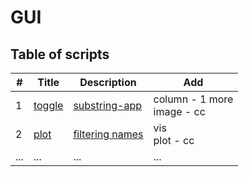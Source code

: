 # GUI
 
## Table of scripts

| # | Title | Description |Add|
|---|-------|----------|----------|
| 1 | [toggle](./toggle/ReadMe.md) | [substring-app](./toggle/substring-app.py) |column - 1 more <br> image - cc|
| 2 | [plot](./plot/name-sorting-game/ReadMe.md) | [filtering names](./plot/name-sorting-game/main.py) | vis <br> plot - cc |
| ... | ... | ... |...|
